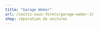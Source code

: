 ```yaml
---
title: "Garage Weber"
url: /soultz-sous-forets/garage-weber-3/
shop: réparation de voitures
---
```

